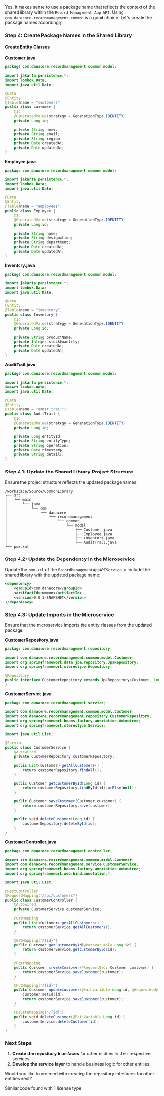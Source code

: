 Yes, it makes sense to use a package name that reflects the context of the shared library within the `Record Management App API`. Using `com.danacore.recordmanagement.common` is a good choice. Let's create the package names accordingly.

### Step 4: Create Package Names in the Shared Library

#### Create Entity Classes

**Customer.java**
```java
package com.danacore.recordmanagement.common.model;

import jakarta.persistence.*;
import lombok.Data;
import java.util.Date;

@Data
@Entity
@Table(name = "customers")
public class Customer {
    @Id
    @GeneratedValue(strategy = GenerationType.IDENTITY)
    private Long id;

    private String name;
    private String email;
    private String region;
    private Date createdAt;
    private Date updatedAt;
}
```

**Employee.java**
```java
package com.danacore.recordmanagement.common.model;

import jakarta.persistence.*;
import lombok.Data;
import java.util.Date;

@Data
@Entity
@Table(name = "employees")
public class Employee {
    @Id
    @GeneratedValue(strategy = GenerationType.IDENTITY)
    private Long id;

    private String name;
    private String designation;
    private String department;
    private Date createdAt;
    private Date updatedAt;
}
```

**Inventory.java**
```java
package com.danacore.recordmanagement.common.model;

import jakarta.persistence.*;
import lombok.Data;
import java.util.Date;

@Data
@Entity
@Table(name = "inventory")
public class Inventory {
    @Id
    @GeneratedValue(strategy = GenerationType.IDENTITY)
    private Long id;

    private String productName;
    private Integer stockQuantity;
    private Date createdAt;
    private Date updatedAt;
}
```

**AuditTrail.java**
```java
package com.danacore.recordmanagement.common.model;

import jakarta.persistence.*;
import lombok.Data;
import java.util.Date;

@Data
@Entity
@Table(name = "audit_trail")
public class AuditTrail {
    @Id
    @GeneratedValue(strategy = GenerationType.IDENTITY)
    private Long id;

    private Long entityId;
    private String entityType;
    private String operation;
    private Date timestamp;
    private String details;
}
```

### Step 4.1: Update the Shared Library Project Structure

Ensure the project structure reflects the updated package names:

```
/workspace/Source/CommonLibrary
├── src
│   └── main
│       └── java
│           └── com
│               └── danacore
│                   └── recordmanagement
│                       └── common
│                           └── model
│                               ├── Customer.java
│                               ├── Employee.java
│                               ├── Inventory.java
│                               └── AuditTrail.java
└── pom.xml
```

### Step 4.2: Update the Dependency in the Microservice

Update the `pom.xml` of the `RecordManagementAppAPIService` to include the shared library with the updated package name:

```xml
<dependency>
    <groupId>com.danacore</groupId>
    <artifactId>common</artifactId>
    <version>0.0.1-SNAPSHOT</version>
</dependency>
```

### Step 4.3: Update Imports in the Microservice

Ensure that the microservice imports the entity classes from the updated package:

**CustomerRepository.java**
```java
package com.danacore.recordmanagement.repository;

import com.danacore.recordmanagement.common.model.Customer;
import org.springframework.data.jpa.repository.JpaRepository;
import org.springframework.stereotype.Repository;

@Repository
public interface CustomerRepository extends JpaRepository<Customer, Long> {
}
```

**CustomerService.java**
```java
package com.danacore.recordmanagement.service;

import com.danacore.recordmanagement.common.model.Customer;
import com.danacore.recordmanagement.repository.CustomerRepository;
import org.springframework.beans.factory.annotation.Autowired;
import org.springframework.stereotype.Service;

import java.util.List;

@Service
public class CustomerService {
    @Autowired
    private CustomerRepository customerRepository;

    public List<Customer> getAllCustomers() {
        return customerRepository.findAll();
    }

    public Customer getCustomerById(Long id) {
        return customerRepository.findById(id).orElse(null);
    }

    public Customer saveCustomer(Customer customer) {
        return customerRepository.save(customer);
    }

    public void deleteCustomer(Long id) {
        customerRepository.deleteById(id);
    }
}
```

**CustomerController.java**
```java
package com.danacore.recordmanagement.controller;

import com.danacore.recordmanagement.common.model.Customer;
import com.danacore.recordmanagement.service.CustomerService;
import org.springframework.beans.factory.annotation.Autowired;
import org.springframework.web.bind.annotation.*;

import java.util.List;

@RestController
@RequestMapping("/api/customers")
public class CustomerController {
    @Autowired
    private CustomerService customerService;

    @GetMapping
    public List<Customer> getAllCustomers() {
        return customerService.getAllCustomers();
    }

    @GetMapping("/{id}")
    public Customer getCustomerById(@PathVariable Long id) {
        return customerService.getCustomerById(id);
    }

    @PostMapping
    public Customer createCustomer(@RequestBody Customer customer) {
        return customerService.saveCustomer(customer);
    }

    @PutMapping("/{id}")
    public Customer updateCustomer(@PathVariable Long id, @RequestBody Customer customer) {
        customer.setId(id);
        return customerService.saveCustomer(customer);
    }

    @DeleteMapping("/{id}")
    public void deleteCustomer(@PathVariable Long id) {
        customerService.deleteCustomer(id);
    }
}
```

### Next Steps

1. **Create the repository interfaces** for other entities in their respective services.
2. **Develop the service layer** to handle business logic for other entities.

Would you like to proceed with creating the repository interfaces for other entities next?

Similar code found with 1 license type